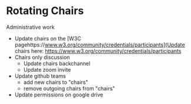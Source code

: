 # Rotating Chairs 
Administrative work

- Update chairs on the [W3C pagehttps://www.w3.org/community/credentials/participants](Update chairs here: https://www.w3.org/community/credentials/participants
- Chairs only discussion
    - Update chairs backchannel
    - Update zoom invite
- Update github teams
	- add new chairs to "chairs"
	- remove outgoing chairs from "chairs"
- Update permissions on google drive
